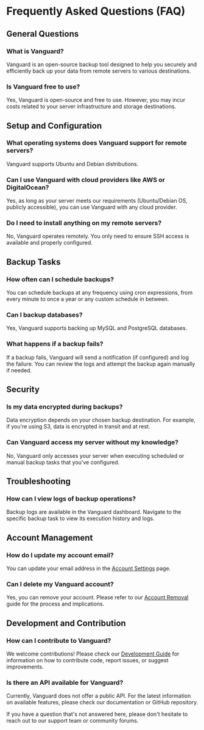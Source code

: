 # Frequently Asked Questions (FAQ)

## General Questions

### What is Vanguard?
Vanguard is an open-source backup tool designed to help you securely and efficiently back up your data from remote servers to various destinations.

### Is Vanguard free to use?
Yes, Vanguard is open-source and free to use. However, you may incur costs related to your server infrastructure and storage destinations.

## Setup and Configuration

### What operating systems does Vanguard support for remote servers?
Vanguard supports Ubuntu and Debian distributions.

### Can I use Vanguard with cloud providers like AWS or DigitalOcean?
Yes, as long as your server meets our requirements (Ubuntu/Debian OS, publicly accessible), you can use Vanguard with any cloud provider.

### Do I need to install anything on my remote servers?
No, Vanguard operates remotely. You only need to ensure SSH access is available and properly configured.

## Backup Tasks

### How often can I schedule backups?
You can schedule backups at any frequency using cron expressions, from every minute to once a year or any custom schedule in between.

### Can I backup databases?
Yes, Vanguard supports backing up MySQL and PostgreSQL databases.

### What happens if a backup fails?
If a backup fails, Vanguard will send a notification (if configured) and log the failure. You can review the logs and attempt the backup again manually if needed.

## Security

### Is my data encrypted during backups?
Data encryption depends on your chosen backup destination. For example, if you're using S3, data is encrypted in transit and at rest.

### Can Vanguard access my server without my knowledge?
No, Vanguard only accesses your server when executing scheduled or manual backup tasks that you've configured.

## Troubleshooting

### How can I view logs of backup operations?
Backup logs are available in the Vanguard dashboard. Navigate to the specific backup task to view its execution history and logs.

## Account Management

### How do I update my account email?
You can update your email address in the [Account Settings](/account-options) page.

### Can I delete my Vanguard account?
Yes, you can remove your account. Please refer to our [Account Removal](/account-removal) guide for the process and implications.

## Development and Contribution

### How can I contribute to Vanguard?
We welcome contributions! Please check our [Development Guide](/development) for information on how to contribute code, report issues, or suggest improvements.

### Is there an API available for Vanguard?
Currently, Vanguard does not offer a public API. For the latest information on available features, please check our documentation or GitHub repository.

If you have a question that's not answered here, please don't hesitate to reach out to our support team or community forums.